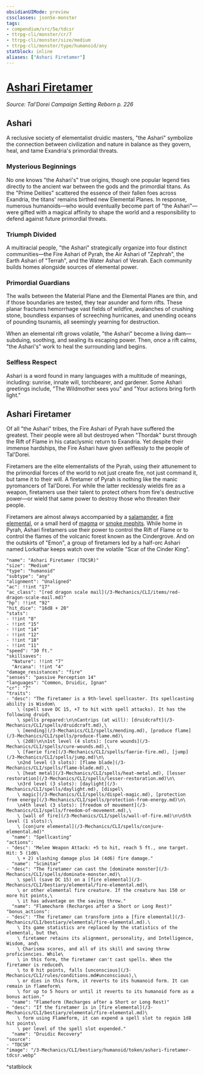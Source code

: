 ```yaml
---
obsidianUIMode: preview
cssclasses: json5e-monster
tags:
- compendium/src/5e/tdcsr
- ttrpg-cli/monster/cr/7
- ttrpg-cli/monster/size/medium
- ttrpg-cli/monster/type/humanoid/any
statblock: inline
aliases: ["Ashari Firetamer"]
---
```

# [Ashari Firetamer](3-Mechanics\CLI\bestiary\humanoid/ashari-firetamer-tdcsr.md)
*Source: Tal'Dorei Campaign Setting Reborn p. 226*  

## Ashari

A reclusive society of elementalist druidic masters, "the Ashari" symbolize the connection between civilization and nature in balance as they govern, heal, and tame Exandria's primordial threats.

### Mysterious Beginnings

No one knows "the Ashari's" true origins, though one popular legend ties directly to the ancient war between the gods and the primordial titans. As the "Prime Deities" scattered the essence of their fallen foes across Exandria, the titans' remains birthed new Elemental Planes. In response, numerous humanoids—who would eventually become part of "the Ashari"—were gifted with a magical affinity to shape the world and a responsibility to defend against future primordial threats.

### Triumph Divided

A multiracial people, "the Ashari" strategically organize into four distinct communities—the Fire Ashari of Pyrah, the Air Ashari of "Zephrah", the Earth Ashari of "Terrah", and the Water Ashari of Vesrah. Each community builds homes alongside sources of elemental power.

### Primordial Guardians

The walls between the Material Plane and the Elemental Planes are thin, and if those boundaries are tested, they tear asunder and form rifts. These planar fractures hemorrhage vast fields of wildfire, avalanches of crushing stone, boundless expanses of screeching hurricanes, and unending oceans of pounding tsunamis, all seemingly yearning for destruction.

When an elemental rift grows volatile, "the Ashari" become a living dam—subduing, soothing, and sealing its escaping power. Then, once a rift calms, "the Ashari's" work to heal the surrounding land begins.

### Selfless Respect

Ashari is a word found in many languages with a multitude of meanings, including: sunrise, innate will, torchbearer, and gardener. Some Ashari greetings include, "The Wildmother sees you" and "Your actions bring forth light."

## Ashari Firetamer

Of all "the Ashari" tribes, the Fire Ashari of Pyrah have suffered the greatest. Their people were all but destroyed when "Thordak" burst through the Rift of Flame in his cataclysmic return to Exandria. Yet despite their immense hardships, the Fire Ashari have given selflessly to the people of Tal'Dorei.

Firetamers are the elite elementalists of the Pyrah, using their attunement to the primordial forces of the world to not just create fire, not just command it, but tame it to their will. A firetamer of Pyrah is nothing like the manic pyromancers of Tal'Dorei. For while the latter recklessly wields fire as a weapon, firetamers use their talent to protect others from fire's destructive power—or wield that same power to destroy those who threaten their people.

Firetamers are almost always accompanied by a [salamander](/3-Mechanics/CLI/bestiary/elemental/salamander.md), a [fire elemental](/3-Mechanics/CLI/bestiary/elemental/fire-elemental.md), or a small herd of [magma](/3-Mechanics/CLI/bestiary/elemental/magma-mephit.md) or [smoke mephits](/3-Mechanics/CLI/bestiary/elemental/smoke-mephit.md). While home in Pyrah, Ashari firetamers use their power to control the Rift of Flame or to control the flames of the volcanic forest known as the Cindergrove. And on the outskirts of "Emon", a group of firetamers led by a half-orc Ashari named Lorkathar keeps watch over the volatile "Scar of the Cinder King".

```statblock
"name": "Ashari Firetamer (TDCSR)"
"size": "Medium"
"type": "humanoid"
"subtype": "any"
"alignment": "Unaligned"
"ac": !!int "17"
"ac_class": "[red dragon scale mail](/3-Mechanics/CLI/items/red-dragon-scale-mail.md)"
"hp": !!int "92"
"hit_dice": "16d8 + 20"
"stats":
- !!int "8"
- !!int "15"
- !!int "14"
- !!int "12"
- !!int "18"
- !!int "11"
"speed": "30 ft."
"skillsaves":
  "Nature": !!int "7"
  "Arcana": !!int "4"
"damage_resistances": "fire"
"senses": "passive Perception 14"
"languages": "Common, Druidic, Ignan"
"cr": "7"
"traits":
- "desc": "The firetamer is a 9th-level spellcaster. Its spellcasting ability is Wisdom\
    \ (spell save DC 15, +7 to hit with spell attacks). It has the following druid\
    \ spells prepared:\n\nCantrips (at will): [druidcraft](/3-Mechanics/CLI/spells/druidcraft.md),\
    \ [mending](/3-Mechanics/CLI/spells/mending.md), [produce flame](/3-Mechanics/CLI/spells/produce-flame.md)\
    \ (2d8)\n\n1st level (4 slots): [cure wounds](/3-Mechanics/CLI/spells/cure-wounds.md),\
    \ [faerie fire](/3-Mechanics/CLI/spells/faerie-fire.md), [jump](/3-Mechanics/CLI/spells/jump.md)\n\
    \n2nd level (3 slots): [flame blade](/3-Mechanics/CLI/spells/flame-blade.md),\
    \ [heat metal](/3-Mechanics/CLI/spells/heat-metal.md), [lesser restoration](/3-Mechanics/CLI/spells/lesser-restoration.md)\n\
    \n3rd level (3 slots): [daylight](/3-Mechanics/CLI/spells/daylight.md), [dispel\
    \ magic](/3-Mechanics/CLI/spells/dispel-magic.md), [protection from energy](/3-Mechanics/CLI/spells/protection-from-energy.md)\n\
    \n4th level (3 slots): [freedom of movement](/3-Mechanics/CLI/spells/freedom-of-movement.md),\
    \ [wall of fire](/3-Mechanics/CLI/spells/wall-of-fire.md)\n\n5th level (1 slots):\
    \ [conjure elemental](/3-Mechanics/CLI/spells/conjure-elemental.md)"
  "name": "Spellcasting"
"actions":
- "desc": "Melee Weapon Attack: +5 to hit, reach 5 ft., one target. Hit: 5 (1d6\
    \ + 2) slashing damage plus 14 (4d6) fire damage."
  "name": "Scimitar"
- "desc": "The firetamer can cast the [dominate monster](/3-Mechanics/CLI/spells/dominate-monster.md)\
    \ spell (save DC 15) on a [fire elemental](/3-Mechanics/CLI/bestiary/elemental/fire-elemental.md)\
    \ or other elemental fire creature. If the creature has 150 or more hit points,\
    \ it has advantage on the saving throw."
  "name": "Flamecharm (Recharges after a Short or Long Rest)"
"bonus_actions":
- "desc": "The firetamer can transform into a [fire elemental](/3-Mechanics/CLI/bestiary/elemental/fire-elemental.md).\
    \ Its game statistics are replaced by the statistics of the elemental, but the\
    \ firetamer retains its alignment, personality, and Intelligence, Wisdom, and\
    \ Charisma scores, and all of its skill and saving throw proficiencies. While\
    \ in this form, the firetamer can't cast spells. When the firetamer is reduced\
    \ to 0 hit points, falls [unconscious](/3-Mechanics/CLI/rules/conditions.md#unconscious),\
    \ or dies in this form, it reverts to its humanoid form. It can remain in flameform\
    \ for up to 5 hours or until it reverts to its humanoid form as a bonus action."
  "name": "Flameform (Recharges after a Short or Long Rest)"
- "desc": "If the firetamer is in [fire elemental](/3-Mechanics/CLI/bestiary/elemental/fire-elemental.md)\
    \ form using Flameform, it can expend a spell slot to regain 1d8 hit points\
    \ per level of the spell slot expended."
  "name": "Druidic Recovery"
"source":
- "TDCSR"
"image": "/3-Mechanics/CLI/bestiary/humanoid/token/ashari-firetamer-tdcsr.webp"
```
^statblock